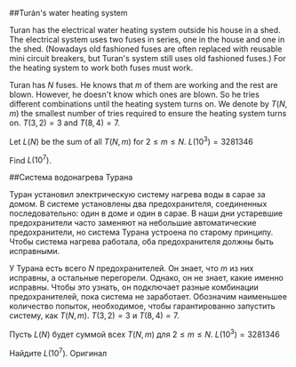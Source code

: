 ##Turán's water heating system


Turan has the electrical water heating system outside his house in a shed. The electrical system uses two fuses in series, one in the house and one in the shed. (Nowadays old fashioned fuses are often replaced with reusable mini circuit breakers, but Turan's system still uses old fashioned fuses.)
For the heating system to work both fuses must work.


Turan has $N$ fuses. He knows that $m$ of them are working and the rest are blown. However, he doesn't know which ones are blown. So he tries different combinations until the heating system turns on.
We denote by $T(N,m)$ the smallest number of tries required to ensure the heating system turns on.
$T(3,2)=3$ and $T(8,4)=7$.


Let $L(N)$ be the sum of all $T(N, m)$ for $2 \leq m \leq N$.
$L(10^3)=3281346$


Find $L(10^7)$.

##Система водонагрева Турана


Туран установил электрическую систему нагрева воды в сарае за домом. В системе установлены два предохранителя, соединенных последовательно: один в доме и один в сарае. В наши дни устаревшие предохранители часто заменяют на небольшие автоматические предохранители, но система Турана устроена по старому принципу.
Чтобы система нагрева работала, оба предохранителя должны быть исправными.


У Турана есть всего $N$ предохранителей. Он знает, что $m$ из них исправны, а остальные перегорели. Однако, он не знает, какие именно исправны. Чтобы это узнать, он подключает разные комбинации предохранителей, пока система не заработает.
Обозначим наименьшее количество попыток, необходимое, чтобы гарантированно запустить систему, как $T(N,m)$.
$T(3,2)=3$ и $T(8,4)=7$.


Пусть $L(N)$ будет суммой всех $T(N, m)$ для $2 \leq m \leq N$.
$L(10^3)=3281346$


Найдите $L(10^7)$.
 Оригинал
